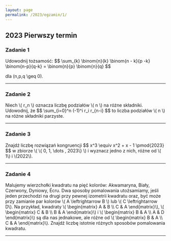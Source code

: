 ```yaml
---
layout: page
permalink: /2023/egzamin/1/
---
```


## 2023 Pierwszy termin

### Zadanie 1

<div>
Udowodnij tożsamość:
$$
\sum_{k} \binom{n}{k} \binom{n - k}{p -k} \binom{n-p}{q-k} = \binom{n}{p} \binom{n}{q}
$$

dla \(n,p,q \geq 0\).
</div>

---

### Zadanie 2

<div>
Niech \( r_n \) oznacza liczbę podziałów \( n \) na różne składniki. Udowodnij, że 
$$
\sum_{i=0}^n (-1)^i r_i r_{n-i}
$$
to liczba podziałów \( n \) na różne składniki parzyste.
</div>

---

### Zadanie 3

<div>
Znajdź liczbę rozwiązań kongruencji
$$
x^3 \equiv x^2 + x - 1 \pmod{2023}
$$
w zbiorze \( \{ 0, 1, \dots , 2023\} \) i wyznacz jedno z nich, różne od \( 1\) i \(2022\).
</div>

---

### Zadanie 4
<div>
Malujemy wierzchołki kwadratu na pięć kolorów: Akwamaryna, Biały, Czerwony, Dyniowy, Écru. Dwa sposoby pomalowania utożsamiamy, jeśli jeden przechodzi na drugi przy pewnej izometrii kwadratu oraz, być może przy zamianie par kolorów \( A \leftrightarrow B \) lub \( C \leftrightarrow D\). Na przykład, kwadraty \( \begin{matrix} A & B \\ C & A \end{matrix}\), \( \begin{matrix} C & B \\ B & A \end{matrix}\) i \( \begin{matrix} B & A \\ A & D \end{matrix}\)
są dla nas jednakowe, ale różne od \( \begin{matrix} B & A \\ C & A \end{matrix}\). Znajdź liczbę istotnie różnych sposobów pomalowania kwadratu.
</div>

---
